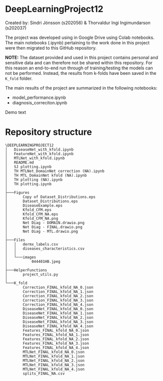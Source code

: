 # DeepLearningProject12
Created by: Sindri Jónsson (s202056) & Thorvaldur Ingi Ingimundarson (s202037)

The project was developed using in Google Drive using Colab notebooks. The main notebooks (.ipynb) pertaining to the work done in this project were then migrated to this GitHub repository.

__NOTE:__ The dataset provided and used in this project contains personal and sensitive data and can therefore not be shared within this repository. For this reason an end-to-end run through of training/testing the models can not be performed. Instead, the results from k-folds have been saved in the `K_fold` folder.

The main results of the project are summarized in the following notebooks:
* model_performance.ipynb
* diagnosis_correciton.ipynb

Demo text

# Repository structure

```
\DEEPLEARNINGPROJECT12
│   DiseaseNet_with_kfold.ipynb
│   FeatureNet_with_kfold.ipynb
│   MTLNet_with_kfold.ipynb
│   README.md
│   SJ plotting.ipynb
│   TH MTLNet_DomainNet correction (NA).ipynb
│   TH MTL_DomainNet kfold (NA).ipynb
│   TH plotting (NA).ipynb
│   TH plotting.ipynb
│
├───Figures
│       Copy of Dataset_Distributions.eps
│       Dataset_Distributions.eps
│       DiseaseExample.eps
│       Kfold_CFM.eps
│       Kfold_CFM_NA.eps
│       Kfold_CFM_NA.png
│       Net Diag - DOMAIN.drawio.png
│       Net Diag - FINAL.drawio.png
│       Net Diag - MTL.drawio.png
│
├───Files
│   │   dermx_labels.csv
│   │   diseases_characteristics.csv
│   │
│   └───images
│           044401HB.jpeg
│
├───HelperFunctions
│       project_utils.py
│
└───K_fold
        Correction_FINAL_kfold_NA_0.json
        Correction_FINAL_kfold_NA_1.json
        Correction_FINAL_kfold_NA_2.json
        Correction_FINAL_kfold_NA_3.json
        Correction_FINAL_kfold_NA_4.json
        DiseaseNet_FINAL_kfold_NA_0.json
        DiseaseNet_FINAL_kfold_NA_1.json
        DiseaseNet_FINAL_kfold_NA_2.json
        DiseaseNet_FINAL_kfold_NA_3.json
        DiseaseNet_FINAL_kfold_NA_4.json
        Features_FINAL_kfold_NA_0.json
        Features_FINAL_kfold_NA_1.json
        Features_FINAL_kfold_NA_2.json
        Features_FINAL_kfold_NA_3.json
        Features_FINAL_kfold_NA_4.json
        MTLNet_FINAL_kfold_NA_0.json
        MTLNet_FINAL_kfold_NA_1.json
        MTLNet_FINAL_kfold_NA_2.json
        MTLNet_FINAL_kfold_NA_3.json
        MTLNet_FINAL_kfold_NA_4.json
        splits_FINAL_NA.csv
```
